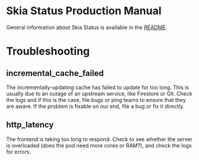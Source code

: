 # Skia Status Production Manual

General information about Skia Status is available in the [README](./README.md).

# Troubleshooting

## incremental_cache_failed

The incrementally-updating cache has failed to update for too long. This is
usually due to an outage of an upstream service, like Firestore or Git. Check
the logs and if this is the case, file bugs or ping teams to ensure that they
are aware. If the problem is fixable on our end, file a bug or fix it directly.

## http_latency

The frontend is taking too long to respond. Check to see whether the server is
overloaded (does the pod need more cores or RAM?), and check the logs for
errors.
